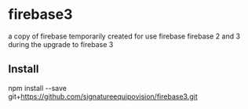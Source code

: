# firebase3
a copy of firebase temporarily created for use firebase firebase 2 and 3 during the upgrade to firebase 3

## Install
npm install --save git+https://github.com/signatureequipovision/firebase3.git
